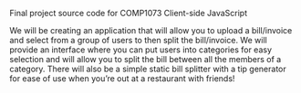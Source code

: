 Final project source code for COMP1073 Client-side JavaScript

We will be creating an application that will allow you to upload a bill/invoice and select from a group of users to then split the bill/invoice. We will provide an interface where you can put users into categories for easy selection and will allow you to split the bill between all the members of a category. There will also be a simple static bill splitter with a tip generator for ease of use when you’re out at a restaurant with friends!
